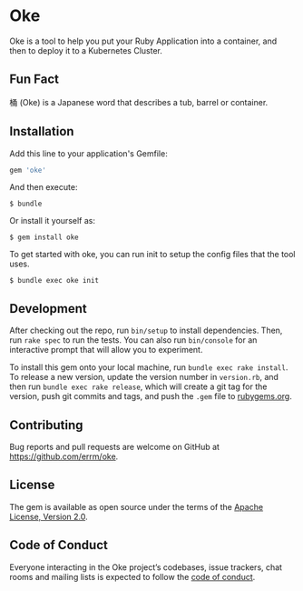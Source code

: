 # Oke

Oke is a tool to help you put your Ruby Application into a container, and then to deploy it to a Kubernetes Cluster.

## Fun Fact

桶 (Oke) is a Japanese word that describes a tub, barrel or container.

## Installation

Add this line to your application's Gemfile:

```ruby
gem 'oke'
```

And then execute:

    $ bundle

Or install it yourself as:

    $ gem install oke

To get started with oke, you can run init to setup the config files that the tool uses.

    $ bundle exec oke init

## Development

After checking out the repo, run `bin/setup` to install dependencies. Then, run `rake spec` to run the tests. You can also run `bin/console` for an interactive prompt that will allow you to experiment.

To install this gem onto your local machine, run `bundle exec rake install`. To release a new version, update the version number in `version.rb`, and then run `bundle exec rake release`, which will create a git tag for the version, push git commits and tags, and push the `.gem` file to [rubygems.org](https://rubygems.org).

## Contributing

Bug reports and pull requests are welcome on GitHub at https://github.com/errm/oke.

## License

The gem is available as open source under the terms of the [Apache License, Version 2.0](https://opensource.org/licenses/Apache-2.0).

## Code of Conduct

Everyone interacting in the Oke project’s codebases, issue trackers, chat rooms and mailing lists is expected to follow the [code of conduct](https://github.com/errm/oke/blob/master/CODE_OF_CONDUCT.md).
